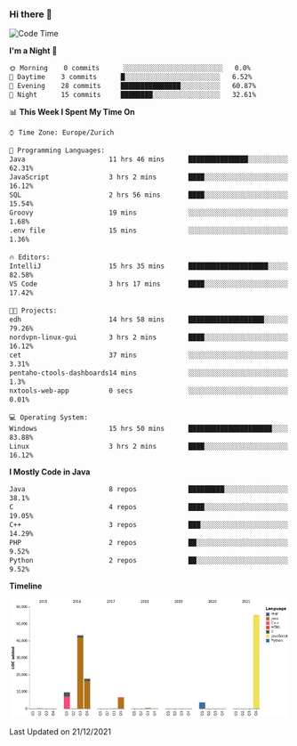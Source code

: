 ### Hi there 👋

<!--START_SECTION:waka-->
![Code Time](http://img.shields.io/badge/Code%20Time-3%2C307%20hrs%2025%20mins-blue)

**I'm a Night 🦉** 

```text
🌞 Morning    0 commits      ░░░░░░░░░░░░░░░░░░░░░░░░░   0.0% 
🌆 Daytime    3 commits      █░░░░░░░░░░░░░░░░░░░░░░░░   6.52% 
🌃 Evening    28 commits     ███████████████░░░░░░░░░░   60.87% 
🌙 Night      15 commits     ████████░░░░░░░░░░░░░░░░░   32.61%

```


📊 **This Week I Spent My Time On** 

```text
⌚︎ Time Zone: Europe/Zurich

💬 Programming Languages: 
Java                     11 hrs 46 mins      ███████████████░░░░░░░░░░   62.31% 
JavaScript               3 hrs 2 mins        ████░░░░░░░░░░░░░░░░░░░░░   16.12% 
SQL                      2 hrs 56 mins       ████░░░░░░░░░░░░░░░░░░░░░   15.54% 
Groovy                   19 mins             ░░░░░░░░░░░░░░░░░░░░░░░░░   1.68% 
.env file                15 mins             ░░░░░░░░░░░░░░░░░░░░░░░░░   1.36%

🔥 Editors: 
IntelliJ                 15 hrs 35 mins      ████████████████████░░░░░   82.58% 
VS Code                  3 hrs 17 mins       ████░░░░░░░░░░░░░░░░░░░░░   17.42%

🐱‍💻 Projects: 
edh                      14 hrs 58 mins      ███████████████████░░░░░░   79.26% 
nordvpn-linux-gui        3 hrs 2 mins        ████░░░░░░░░░░░░░░░░░░░░░   16.12% 
cet                      37 mins             ░░░░░░░░░░░░░░░░░░░░░░░░░   3.31% 
pentaho-ctools-dashboards14 mins             ░░░░░░░░░░░░░░░░░░░░░░░░░   1.3% 
nxtools-web-app          0 secs              ░░░░░░░░░░░░░░░░░░░░░░░░░   0.01%

💻 Operating System: 
Windows                  15 hrs 50 mins      █████████████████████░░░░   83.88% 
Linux                    3 hrs 2 mins        ████░░░░░░░░░░░░░░░░░░░░░   16.12%

```

**I Mostly Code in Java** 

```text
Java                     8 repos             █████████░░░░░░░░░░░░░░░░   38.1% 
C                        4 repos             ████░░░░░░░░░░░░░░░░░░░░░   19.05% 
C++                      3 repos             ███░░░░░░░░░░░░░░░░░░░░░░   14.29% 
PHP                      2 repos             ██░░░░░░░░░░░░░░░░░░░░░░░   9.52% 
Python                   2 repos             ██░░░░░░░░░░░░░░░░░░░░░░░   9.52%

```


**Timeline**

![Chart not found](https://raw.githubusercontent.com/JimR21/JimR21/master/charts/bar_graph.png) 


 Last Updated on 21/12/2021
<!--END_SECTION:waka-->

<!--
**JimR21/JimR21** is a ✨ _special_ ✨ repository because its `README.md` (this file) appears on your GitHub profile.

Here are some ideas to get you started:

- 🔭 I’m currently working on ...
- 🌱 I’m currently learning ...
- 👯 I’m looking to collaborate on ...
- 🤔 I’m looking for help with ...
- 💬 Ask me about ...
- 📫 How to reach me: ...
- 😄 Pronouns: ...
- ⚡ Fun fact: ...
-->
